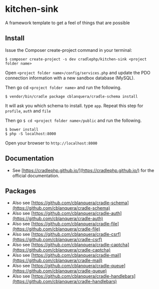 # kitchen-sink
A framework template to get a feel of things that are possible

## Install

Issue the Composer create-project command in your terminal:

```
$ composer create-project -s dev cradlephp/kitchen-sink <project folder name>
```

Open `<project folder name>/config/services.php` and update the PDO connection
information with a new sandbox database (MySQL).

Then go cd `<project folder name>` and run the following.

```
$ vendor/bin/cradle package cblanquera/cradle-schema install
```

It will ask you which schema to install. type `app`.
Repeat this step for `profile`, `auth` and `file`

Then go `$ cd <project folder name>/public` and run the following.

```
$ bower install
$ php -S localhost:8000
```

Open your browser to `http://localhost:8000`

## Documentation

 - See [https://cradlephp.github.io/](https://cradlephp.github.io/) for the official documentation.

## Packages

 - Also see [https://github.com/cblanquera/cradle-schema](https://github.com/cblanquera/cradle-schema)
 - Also see [https://github.com/cblanquera/cradle-auth](https://github.com/cblanquera/cradle-auth)
 - Also see [https://github.com/cblanquera/cradle-file](https://github.com/cblanquera/cradle-file)
 - Also see [https://github.com/cblanquera/cradle-csrf](https://github.com/cblanquera/cradle-csrf)
 - Also see [https://github.com/cblanquera/cradle-captcha](https://github.com/cblanquera/cradle-captcha)
 - Also see [https://github.com/cblanquera/cradle-mail](https://github.com/cblanquera/cradle-mail)
 - Also see [https://github.com/cblanquera/cradle-queue](https://github.com/cblanquera/cradle-queue)
 - Also see [https://github.com/cblanquera/cradle-handlebars](https://github.com/cblanquera/cradle-handlebars)
